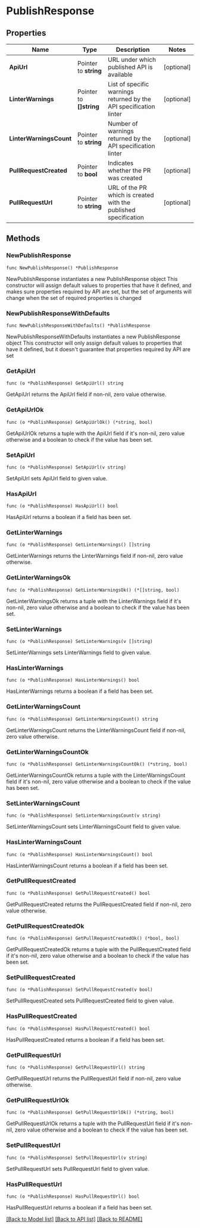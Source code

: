 # PublishResponse

## Properties

Name | Type | Description | Notes
------------ | ------------- | ------------- | -------------
**ApiUrl** | Pointer to **string** | URL under which published API is available | [optional] 
**LinterWarnings** | Pointer to **[]string** | List of specific warnings returned by the API specification linter | [optional] 
**LinterWarningsCount** | Pointer to **string** | Number of warnings returned by the API specification linter | [optional] 
**PullRequestCreated** | Pointer to **bool** | Indicates whether the PR was created | [optional] 
**PullRequestUrl** | Pointer to **string** | URL of the PR which is created with the published specification | [optional] 

## Methods

### NewPublishResponse

`func NewPublishResponse() *PublishResponse`

NewPublishResponse instantiates a new PublishResponse object
This constructor will assign default values to properties that have it defined,
and makes sure properties required by API are set, but the set of arguments
will change when the set of required properties is changed

### NewPublishResponseWithDefaults

`func NewPublishResponseWithDefaults() *PublishResponse`

NewPublishResponseWithDefaults instantiates a new PublishResponse object
This constructor will only assign default values to properties that have it defined,
but it doesn't guarantee that properties required by API are set

### GetApiUrl

`func (o *PublishResponse) GetApiUrl() string`

GetApiUrl returns the ApiUrl field if non-nil, zero value otherwise.

### GetApiUrlOk

`func (o *PublishResponse) GetApiUrlOk() (*string, bool)`

GetApiUrlOk returns a tuple with the ApiUrl field if it's non-nil, zero value otherwise
and a boolean to check if the value has been set.

### SetApiUrl

`func (o *PublishResponse) SetApiUrl(v string)`

SetApiUrl sets ApiUrl field to given value.

### HasApiUrl

`func (o *PublishResponse) HasApiUrl() bool`

HasApiUrl returns a boolean if a field has been set.

### GetLinterWarnings

`func (o *PublishResponse) GetLinterWarnings() []string`

GetLinterWarnings returns the LinterWarnings field if non-nil, zero value otherwise.

### GetLinterWarningsOk

`func (o *PublishResponse) GetLinterWarningsOk() (*[]string, bool)`

GetLinterWarningsOk returns a tuple with the LinterWarnings field if it's non-nil, zero value otherwise
and a boolean to check if the value has been set.

### SetLinterWarnings

`func (o *PublishResponse) SetLinterWarnings(v []string)`

SetLinterWarnings sets LinterWarnings field to given value.

### HasLinterWarnings

`func (o *PublishResponse) HasLinterWarnings() bool`

HasLinterWarnings returns a boolean if a field has been set.

### GetLinterWarningsCount

`func (o *PublishResponse) GetLinterWarningsCount() string`

GetLinterWarningsCount returns the LinterWarningsCount field if non-nil, zero value otherwise.

### GetLinterWarningsCountOk

`func (o *PublishResponse) GetLinterWarningsCountOk() (*string, bool)`

GetLinterWarningsCountOk returns a tuple with the LinterWarningsCount field if it's non-nil, zero value otherwise
and a boolean to check if the value has been set.

### SetLinterWarningsCount

`func (o *PublishResponse) SetLinterWarningsCount(v string)`

SetLinterWarningsCount sets LinterWarningsCount field to given value.

### HasLinterWarningsCount

`func (o *PublishResponse) HasLinterWarningsCount() bool`

HasLinterWarningsCount returns a boolean if a field has been set.

### GetPullRequestCreated

`func (o *PublishResponse) GetPullRequestCreated() bool`

GetPullRequestCreated returns the PullRequestCreated field if non-nil, zero value otherwise.

### GetPullRequestCreatedOk

`func (o *PublishResponse) GetPullRequestCreatedOk() (*bool, bool)`

GetPullRequestCreatedOk returns a tuple with the PullRequestCreated field if it's non-nil, zero value otherwise
and a boolean to check if the value has been set.

### SetPullRequestCreated

`func (o *PublishResponse) SetPullRequestCreated(v bool)`

SetPullRequestCreated sets PullRequestCreated field to given value.

### HasPullRequestCreated

`func (o *PublishResponse) HasPullRequestCreated() bool`

HasPullRequestCreated returns a boolean if a field has been set.

### GetPullRequestUrl

`func (o *PublishResponse) GetPullRequestUrl() string`

GetPullRequestUrl returns the PullRequestUrl field if non-nil, zero value otherwise.

### GetPullRequestUrlOk

`func (o *PublishResponse) GetPullRequestUrlOk() (*string, bool)`

GetPullRequestUrlOk returns a tuple with the PullRequestUrl field if it's non-nil, zero value otherwise
and a boolean to check if the value has been set.

### SetPullRequestUrl

`func (o *PublishResponse) SetPullRequestUrl(v string)`

SetPullRequestUrl sets PullRequestUrl field to given value.

### HasPullRequestUrl

`func (o *PublishResponse) HasPullRequestUrl() bool`

HasPullRequestUrl returns a boolean if a field has been set.


[[Back to Model list]](../README.md#documentation-for-models) [[Back to API list]](../README.md#documentation-for-api-endpoints) [[Back to README]](../README.md)


